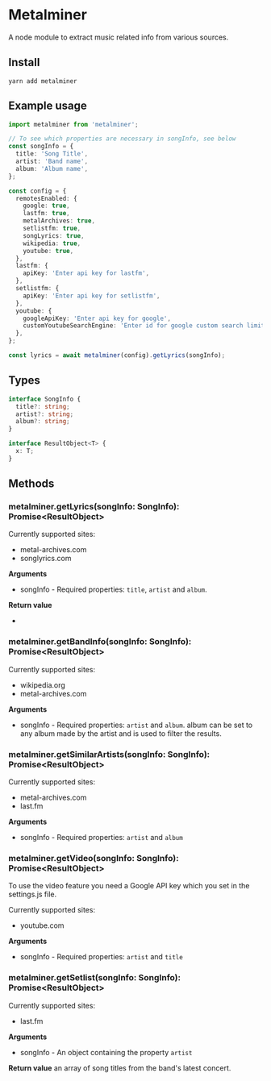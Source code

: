# Metalminer

A node module to extract music related info from various sources.

## Install

`yarn add metalminer`

## Example usage

```typescript
import metalminer from 'metalminer';

// To see which properties are necessary in songInfo, see below
const songInfo = {
  title: 'Song Title',
  artist: 'Band name',
  album: 'Album name',
};

const config = {
  remotesEnabled: {
    google: true,
    lastfm: true,
    metalArchives: true,
    setlistfm: true,
    songLyrics: true,
    wikipedia: true,
    youtube: true,
  },
  lastfm: {
    apiKey: 'Enter api key for lastfm',
  },
  setlistfm: {
    apiKey: 'Enter api key for setlistfm',
  },
  youtube: {
    googleApiKey: 'Enter api key for google',
    customYoutubeSearchEngine: 'Enter id for google custom search limited to youtube',
  },
};

const lyrics = await metalminer(config).getLyrics(songInfo);
```

## Types

```typescript
interface SongInfo {
  title?: string;
  artist?: string;
  album?: string;
}

interface ResultObject<T> {
  x: T;
}
```

## Methods

### metalminer.getLyrics(songInfo: SongInfo): Promise<ResultObject<string>>

Currently supported sites:

- metal-archives.com
- songlyrics.com

**Arguments**

- songInfo - Required properties: `title`, `artist` and `album`.

**Return value**

-

### metalminer.getBandInfo(songInfo: SongInfo): Promise<ResultObject<string>>

Currently supported sites:

- wikipedia.org
- metal-archives.com

**Arguments**

- songInfo - Required properties: `artist` and `album`. album can be set to any album made by the artist and is used to filter the results.

### metalminer.getSimilarArtists(songInfo: SongInfo): Promise<ResultObject<string>>

Currently supported sites:

- metal-archives.com
- last.fm

**Arguments**

- songInfo - Required properties: `artist` and `album`

### metalminer.getVideo(songInfo: SongInfo): Promise<ResultObject<string>>

To use the video feature you need a Google API key which you set in the settings.js file.

Currently supported sites:

- youtube.com

**Arguments**

- songInfo - Required properties: `artist` and `title`

### metalminer.getSetlist(songInfo: SongInfo): Promise<ResultObject<string>>

Currently supported sites:

- last.fm

**Arguments**

- songInfo - An object containing the property `artist`

**Return value**
an array of song titles from the band's latest concert.
